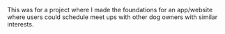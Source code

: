 This was for a project where I made the foundations for an app/website where users could schedule meet ups with other dog owners with similar interests.
